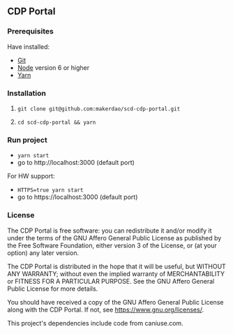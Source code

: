 ## CDP Portal

### Prerequisites

Have installed:

- [Git](https://git-scm.com/downloads)
- [Node](https://nodejs.org/en/download/) version 6 or higher
- [Yarn](https://yarnpkg.com/lang/en/docs/install/)

### Installation

1) `git clone git@github.com:makerdao/scd-cdp-portal.git`

2) `cd scd-cdp-portal && yarn`

### Run project

- `yarn start`
- go to http://localhost:3000 (default port)

For HW support:
- `HTTPS=true yarn start`
- go to https://localhost:3000 (default port)

### License

The CDP Portal is free software: you can redistribute it and/or modify it under
the terms of the GNU Affero General Public License as published by the Free
Software Foundation, either version 3 of the License, or (at your option) any
later version.

The CDP Portal is distributed in the hope that it will be useful, but WITHOUT
ANY WARRANTY; without even the implied warranty of MERCHANTABILITY or FITNESS
FOR A PARTICULAR PURPOSE.  See the GNU Affero General Public License for more
details.

You should have received a copy of the GNU Affero General Public License along
with the CDP Portal.  If not, see <https://www.gnu.org/licenses/>.

This project's dependencies include code from caniuse.com.
